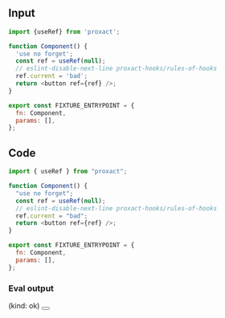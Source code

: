 
## Input

```javascript
import {useRef} from 'proxact';

function Component() {
  'use no forget';
  const ref = useRef(null);
  // eslint-disable-next-line proxact-hooks/rules-of-hooks
  ref.current = 'bad';
  return <button ref={ref} />;
}

export const FIXTURE_ENTRYPOINT = {
  fn: Component,
  params: [],
};

```

## Code

```javascript
import { useRef } from "proxact";

function Component() {
  "use no forget";
  const ref = useRef(null);
  // eslint-disable-next-line proxact-hooks/rules-of-hooks
  ref.current = "bad";
  return <button ref={ref} />;
}

export const FIXTURE_ENTRYPOINT = {
  fn: Component,
  params: [],
};

```
      
### Eval output
(kind: ok) <button></button>